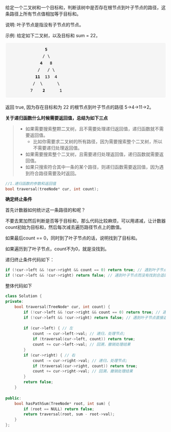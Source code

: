 给定一个二叉树和一个目标和，判断该树中是否存在根节点到叶子节点的路径，这条路径上所有节点值相加等于目标和。

说明: 叶子节点是指没有子节点的节点。

示例: 给定如下二叉树，以及目标和 sum = 22，

![112.路径总和1](20210203160355234.png)

返回 true, 因为存在目标和为 22 的根节点到叶子节点的路径 5->4->11->2。



**关于递归函数什么时候需要返回值，总结为如下三点**

> * 如果需要搜索整颗二叉树，且不需要处理递归返回值，递归函数就不需要返回值。
>   * 比如你需要求二叉树的所有路径，因为需要搜索整个二叉树，所以不需要递归处理返回值。
> * 如果需要搜索整个二叉树，且需要递归处理返回值，递归函数就需要返回值。
> * 如果只搜索符合其中一条的某个路径，则递归函数需要返回值，因为遇到符合路径需要及时返回。



```cpp
//1.递归函数的参数和返回值
bool traversal(treeNode* cur, int count);
```



**确定终止条件**

首先计数器如何统计这一条路径的和呢？

不要去累加然后判断是否等于目标和，那么代码比较麻烦，可以用递减，让计数器count初始为目标和，然后每次减去遍历路径节点上的数值。

如果最后count == 0，同时到了叶子节点的话，说明找到了目标和。

如果遍历到了叶子节点，count不为0，就是没找到。

递归终止条件代码如下：

```cpp
if (!cur->left && !cur->right && count == 0) return true; // 遇到叶子节点，并且计数为0
if (!cur->left && !cur->right) return false; // 遇到叶子节点而没有找到合适的边，直接返回
```





整体代码如下

```cpp
class Solution {
private:
    bool traversal(TreeNode* cur, int count) {
        if (!cur->left && !cur->right && count == 0) return true; // 遇到叶子节点，并且计数为0
        if (!cur->left && !cur->right) return false; // 遇到叶子节点直接返回

        if (cur->left) { // 左
            count -= cur->left->val; // 递归，处理节点;
            if (traversal(cur->left, count)) return true;
            count += cur->left->val; // 回溯，撤销处理结果
        }
        if (cur->right) { // 右
            count -= cur->right->val; // 递归，处理节点;
            if (traversal(cur->right, count)) return true;
            count += cur->right->val; // 回溯，撤销处理结果
        }
        return false;
    }

public:
    bool hasPathSum(TreeNode* root, int sum) {
        if (root == NULL) return false;
        return traversal(root, sum - root->val);
    }
};
```